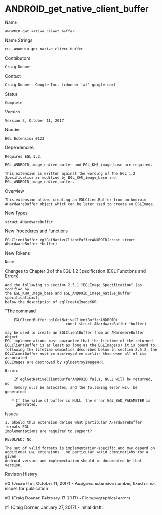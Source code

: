 # ANDROID_get_native_client_buffer

Name

    ANDROID_get_native_client_buffer

Name Strings

    EGL_ANDROID_get_native_client_buffer

Contributors

    Craig Donner

Contact

    Craig Donner, Google Inc. (cdonner 'at' google.com)

Status

    Complete

Version

    Version 3, October 11, 2017

Number

    EGL Extension #123

Dependencies

    Requires EGL 1.2.

    EGL_ANDROID_image_native_buffer and EGL_KHR_image_base are required.

    This extension is written against the wording of the EGL 1.2
    Specification as modified by EGL_KHR_image_base and
    EGL_ANDROID_image_native_buffer.

Overview

    This extension allows creating an EGLClientBuffer from an Android
    AHardwareBuffer object which can be later used to create an EGLImage.

New Types

    struct AHardwareBuffer

New Procedures and Functions

    EGLClientBuffer eglGetNativeClientBufferANDROID(const struct AHardwareBuffer *buffer)

New Tokens

    None

Changes to Chapter 3 of the EGL 1.2 Specification (EGL Functions and Errors)

    Add the following to section 2.5.1 "EGLImage Specification" (as modified by
    the EGL_KHR_image_base and EGL_ANDROID_image_native_buffer specifications),
    below the description of eglCreateImageKHR:

   "The command

        EGLClientBuffer eglGetNativeClientBufferANDROID(
                                const struct AHardwareBuffer *buffer)

    may be used to create an EGLClientBuffer from an AHardwareBuffer object.
    EGL implementations must guarantee that the lifetime of the returned
    EGLClientBuffer is at least as long as the EGLImage(s) it is bound to,
    following the lifetime semantics described below in section 2.5.2; the
    EGLClientBuffer must be destroyed no earlier than when all of its associated
    EGLImages are destroyed by eglDestroyImageKHR.

    Errors

        If eglGetNativeClientBufferANDROID fails, NULL will be returned, no
        memory will be allocated, and the following error will be generated:

       * If the value of buffer is NULL, the error EGL_BAD_PARAMETER is
         generated.

Issues

    1. Should this extension define what particular AHardwareBuffer formats EGL
    implementations are required to support?

    RESOLVED: No.

    The set of valid formats is implementation-specific and may depend on
    additional EGL extensions. The particular valid combinations for a given
    Android version and implementation should be documented by that version.

Revision History

#3 (Jesse Hall, October 11, 2017)
    - Assigned extension number, fixed minor issues for publication

#2 (Craig Donner, February 17, 2017)
    - Fix typographical errors.

#1 (Craig Donner, January 27, 2017)
    - Initial draft.
